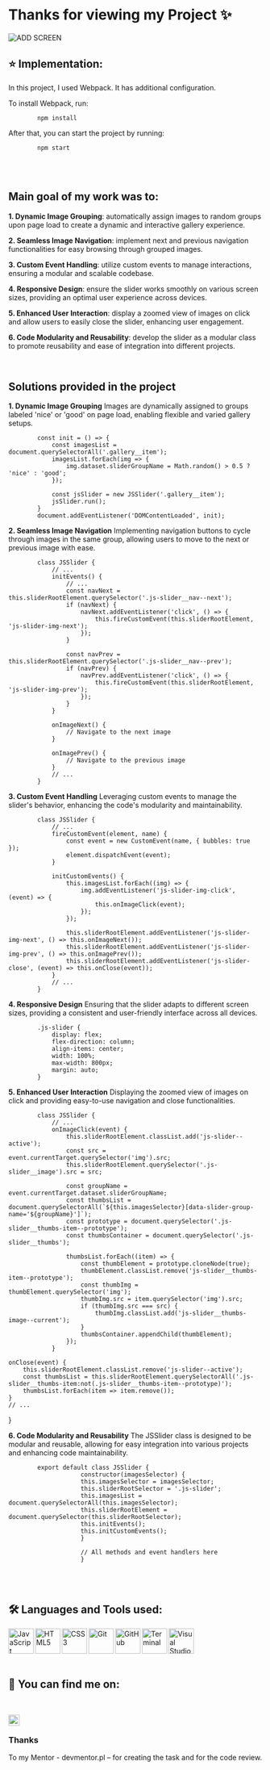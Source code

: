 # Thanks for viewing my Project ✨

![ADD SCREEN](./screen.png) 
<br />

## :star: **Implementation:**
In this project, I used Webpack. It has additional configuration.

To install Webpack, run:


            npm install

After that, you can start the project by running:

            npm start

<br />
<br />

## Main goal of my work was to:

**1. Dynamic Image Grouping**: automatically assign images to random groups upon page load to create a dynamic and interactive gallery experience.

**2. Seamless Image Navigation**: implement next and previous navigation functionalities for easy browsing through grouped images.

**3. Custom Event Handling**: utilize custom events to manage interactions, ensuring a modular and scalable codebase.

**4. Responsive Design**: ensure the slider works smoothly on various screen sizes, providing an optimal user experience across devices.

**5. Enhanced User Interaction**: display a zoomed view of images on click and allow users to easily close the slider, enhancing user engagement.

**6. Code Modularity and Reusability**: develop the slider as a modular class to promote reusability and ease of integration into different projects.

<br />

## Solutions provided in the project

**1. Dynamic Image Grouping**
Images are dynamically assigned to groups labeled 'nice' or 'good' on page load, enabling flexible and varied gallery setups.

            const init = () => {
                const imagesList = document.querySelectorAll('.gallery__item');
                imagesList.forEach(img => {
                    img.dataset.sliderGroupName = Math.random() > 0.5 ? 'nice' : 'good';
                });
            
                const jsSlider = new JSSlider('.gallery__item');
                jsSlider.run();
            }
            document.addEventListener('DOMContentLoaded', init);

**2. Seamless Image Navigation**
Implementing navigation buttons to cycle through images in the same group, allowing users to move to the next or previous image with ease.

            class JSSlider {
                // ...
                initEvents() {
                    // ...
                    const navNext = this.sliderRootElement.querySelector('.js-slider__nav--next');
                    if (navNext) {
                        navNext.addEventListener('click', () => {
                            this.fireCustomEvent(this.sliderRootElement, 'js-slider-img-next');
                        });
                    }
            
                    const navPrev = this.sliderRootElement.querySelector('.js-slider__nav--prev');
                    if (navPrev) {
                        navPrev.addEventListener('click', () => {
                            this.fireCustomEvent(this.sliderRootElement, 'js-slider-img-prev');
                        });
                    }
                }
            
                onImageNext() {
                    // Navigate to the next image
                }
            
                onImagePrev() {
                    // Navigate to the previous image
                }
                // ...
            }

**3. Custom Event Handling**
Leveraging custom events to manage the slider's behavior, enhancing the code's modularity and maintainability.

            class JSSlider {
                // ...
                fireCustomEvent(element, name) {
                    const event = new CustomEvent(name, { bubbles: true });
                    element.dispatchEvent(event);
                }
            
                initCustomEvents() {
                    this.imagesList.forEach((img) => {
                        img.addEventListener('js-slider-img-click', (event) => {
                            this.onImageClick(event);
                        });
                    });
            
                    this.sliderRootElement.addEventListener('js-slider-img-next', () => this.onImageNext());
                    this.sliderRootElement.addEventListener('js-slider-img-prev', () => this.onImagePrev());
                    this.sliderRootElement.addEventListener('js-slider-close', (event) => this.onClose(event));
                }
                // ...
            }
            
**4. Responsive Design**
Ensuring that the slider adapts to different screen sizes, providing a consistent and user-friendly interface across all devices.

            .js-slider {
                display: flex;
                flex-direction: column;
                align-items: center;
                width: 100%;
                max-width: 800px;
                margin: auto;
            }
            
**5. Enhanced User Interaction**
Displaying the zoomed view of images on click and providing easy-to-use navigation and close functionalities.

            class JSSlider {
                // ...
                onImageClick(event) {
                    this.sliderRootElement.classList.add('js-slider--active');
                    const src = event.currentTarget.querySelector('img').src;
                    this.sliderRootElement.querySelector('.js-slider__image').src = src;
            
                    const groupName = event.currentTarget.dataset.sliderGroupName;
                    const thumbsList = document.querySelectorAll(`${this.imagesSelector}[data-slider-group-name='${groupName}']`);
                    const prototype = document.querySelector('.js-slider__thumbs-item--prototype');
                    const thumbsContainer = document.querySelector('.js-slider__thumbs');
                    
                    thumbsList.forEach((item) => {
                        const thumbElement = prototype.cloneNode(true);
                        thumbElement.classList.remove('js-slider__thumbs-item--prototype');
                        const thumbImg = thumbElement.querySelector('img');
                        thumbImg.src = item.querySelector('img').src;
                        if (thumbImg.src === src) {
                            thumbImg.classList.add('js-slider__thumbs-image--current');
                        }
                        thumbsContainer.appendChild(thumbElement);
                    });
                }

    onClose(event) {
        this.sliderRootElement.classList.remove('js-slider--active');
        const thumbsList = this.sliderRootElement.querySelectorAll('.js-slider__thumbs-item:not(.js-slider__thumbs-item--prototype)');
        thumbsList.forEach(item => item.remove());
    }
    // ...
}

**6. Code Modularity and Reusability**
The JSSlider class is designed to be modular and reusable, allowing for easy integration into various projects and enhancing code maintainability.

            export default class JSSlider {
                        constructor(imagesSelector) {
                        this.imagesSelector = imagesSelector;
                        this.sliderRootSelector = '.js-slider';
                        this.imagesList = document.querySelectorAll(this.imagesSelector);
                        this.sliderRootElement = document.querySelector(this.sliderRootSelector);
                        this.initEvents();
                        this.initCustomEvents();
                        }
                                        
                        // All methods and event handlers here
                        }
<br />
<br />

## 🛠️ Languages and Tools used: 

<img align="left" alt="JavaScript" width="50px" src="https://raw.githubusercontent.com/github/explore/379d8d145b878a5b7a1c2a5b5800b1d82d5c8c8f/topics/javascript/javascript.png" />

<img align="left" alt="HTML5" width="50px" src="https://raw.githubusercontent.com/github/explore/80688e429a7d4ef2fca1e82350fe8e3517d3494d/topics/html/html.png" />

<img align="left" alt="CSS3" width="50px" src="https://raw.githubusercontent.com/github/explore/80688e429a7d4ef2fca1e82350fe8e3517d3494d/topics/css/css.png" />

<img align="left" alt="Git" width="50px" src="https://raw.githubusercontent.com/github/explore/80688e429a7d4ef2fca1e82350fe8e3517d3494d/topics/git/git.png" />

<img align="left" alt="GitHub" width="50px" src="https://raw.githubusercontent.com/github/explore/78df643247d429f6cc873026c0622819ad797942/topics/github/github.png" />

<img align="left" alt="Terminal" width="50px" src="https://raw.githubusercontent.com/github/explore/80688e429a7d4ef2fca1e82350fe8e3517d3494d/topics/terminal/terminal.png" />

<img align="left" alt="Visual Studio Code" width="50px" src="https://raw.githubusercontent.com/github/explore/80688e429a7d4ef2fca1e82350fe8e3517d3494d/topics/visual-studio-code/visual-studio-code.png" />

<br />
<br />
<br />
<br />

## :blue_heart:  You can find me on:
<br/>

[<img align="left" alt="Katarzyna Dworak LinkedIn" width="22px" src="https://cdn.jsdelivr.net/npm/simple-icons@v3/icons/linkedin.svg" />](https://www.linkedin.com/in/katarzynadworakk/)

 
<br />

### Thanks
To my Mentor - devmentor.pl – for creating the task and for the code review.
